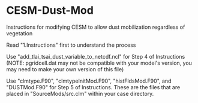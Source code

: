 # CESM-Dust-Mod
Instructions for modifying CESM to allow dust mobilization regardless of vegetation

Read "1.Instructions" first to understand the process 

Use "add_tlai_tsai_dust_variable_to_netcdf.ncl" for Step 4 of Instructions (NOTE: pgridcell.dat may not be compatible with your model's version, you may need to make your own version of this file)

Use "clmtype.F90", "clmtypeInitMod.F90", "histFldsMod.F90", and "DUSTMod.F90" for Step 5 of Instructions. These are the files that are placed in "SourceMods/src.clm" within your case directory.


